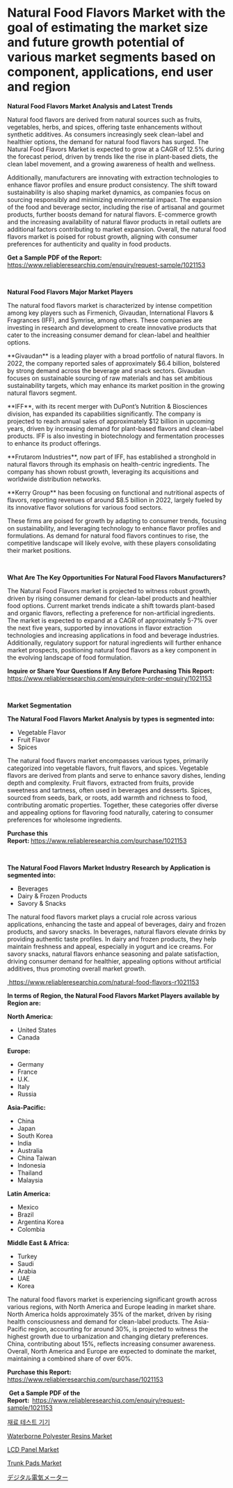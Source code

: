 <p><h1>Natural Food Flavors Market with the goal of estimating the market size and future growth potential of various market segments based on component, applications, end user and region</h1></p><p><strong>Natural Food Flavors Market Analysis and Latest Trends</strong></p>
<p><p>Natural food flavors are derived from natural sources such as fruits, vegetables, herbs, and spices, offering taste enhancements without synthetic additives. As consumers increasingly seek clean-label and healthier options, the demand for natural food flavors has surged. The Natural Food Flavors Market is expected to grow at a CAGR of 12.5% during the forecast period, driven by trends like the rise in plant-based diets, the clean label movement, and a growing awareness of health and wellness.</p><p>Additionally, manufacturers are innovating with extraction technologies to enhance flavor profiles and ensure product consistency. The shift toward sustainability is also shaping market dynamics, as companies focus on sourcing responsibly and minimizing environmental impact. The expansion of the food and beverage sector, including the rise of artisanal and gourmet products, further boosts demand for natural flavors. E-commerce growth and the increasing availability of natural flavor products in retail outlets are additional factors contributing to market expansion. Overall, the natural food flavors market is poised for robust growth, aligning with consumer preferences for authenticity and quality in food products.</p></p>
<p><strong>Get a Sample PDF of the Report:&nbsp;</strong> <a href="https://www.reliableresearchiq.com/enquiry/request-sample/1021153">https://www.reliableresearchiq.com/enquiry/request-sample/1021153</a></p>
<p>&nbsp;</p>
<p><strong>Natural Food Flavors Major Market Players</strong></p>
<p><p>The natural food flavors market is characterized by intense competition among key players such as Firmenich, Givaudan, International Flavors & Fragrances (IFF), and Symrise, among others. These companies are investing in research and development to create innovative products that cater to the increasing consumer demand for clean-label and healthier options.</p><p>**Givaudan** is a leading player with a broad portfolio of natural flavors. In 2022, the company reported sales of approximately $6.4 billion, bolstered by strong demand across the beverage and snack sectors. Givaudan focuses on sustainable sourcing of raw materials and has set ambitious sustainability targets, which may enhance its market position in the growing natural flavors segment.</p><p>**IFF**, with its recent merger with DuPont’s Nutrition & Biosciences division, has expanded its capabilities significantly. The company is projected to reach annual sales of approximately $12 billion in upcoming years, driven by increasing demand for plant-based flavors and clean-label products. IFF is also investing in biotechnology and fermentation processes to enhance its product offerings.</p><p>**Frutarom Industries**, now part of IFF, has established a stronghold in natural flavors through its emphasis on health-centric ingredients. The company has shown robust growth, leveraging its acquisitions and worldwide distribution networks. </p><p>**Kerry Group** has been focusing on functional and nutritional aspects of flavors, reporting revenues of around $8.5 billion in 2022, largely fueled by its innovative flavor solutions for various food sectors.</p><p>These firms are poised for growth by adapting to consumer trends, focusing on sustainability, and leveraging technology to enhance flavor profiles and formulations. As demand for natural food flavors continues to rise, the competitive landscape will likely evolve, with these players consolidating their market positions.</p></p>
<p>&nbsp;</p>
<p><strong>What Are The Key Opportunities For Natural Food Flavors Manufacturers?</strong></p>
<p><p>The Natural Food Flavors market is projected to witness robust growth, driven by rising consumer demand for clean-label products and healthier food options. Current market trends indicate a shift towards plant-based and organic flavors, reflecting a preference for non-artificial ingredients. The market is expected to expand at a CAGR of approximately 5-7% over the next five years, supported by innovations in flavor extraction technologies and increasing applications in food and beverage industries. Additionally, regulatory support for natural ingredients will further enhance market prospects, positioning natural food flavors as a key component in the evolving landscape of food formulation.</p></p>
<p><strong>Inquire or Share Your Questions If Any Before Purchasing This Report:</strong> <a href="https://www.reliableresearchiq.com/enquiry/pre-order-enquiry/1021153">https://www.reliableresearchiq.com/enquiry/pre-order-enquiry/1021153</a></p>
<p>&nbsp;</p>
<p><strong>Market Segmentation</strong></p>
<p><strong>The Natural Food Flavors Market Analysis by types is segmented into:</strong></p>
<p><ul><li>Vegetable Flavor</li><li>Fruit Flavor</li><li>Spices</li></ul></p>
<p><p>The natural food flavors market encompasses various types, primarily categorized into vegetable flavors, fruit flavors, and spices. Vegetable flavors are derived from plants and serve to enhance savory dishes, lending depth and complexity. Fruit flavors, extracted from fruits, provide sweetness and tartness, often used in beverages and desserts. Spices, sourced from seeds, bark, or roots, add warmth and richness to food, contributing aromatic properties. Together, these categories offer diverse and appealing options for flavoring food naturally, catering to consumer preferences for wholesome ingredients.</p></p>
<p><strong>Purchase this Report:&nbsp;</strong><a href="https://www.reliableresearchiq.com/purchase/1021153">https://www.reliableresearchiq.com/purchase/1021153</a></p>
<p>&nbsp;</p>
<p><strong>The Natural Food Flavors Market Industry Research by Application is segmented into:</strong></p>
<p><ul><li>Beverages</li><li>Dairy & Frozen Products</li><li>Savory & Snacks</li></ul></p>
<p><p>The natural food flavors market plays a crucial role across various applications, enhancing the taste and appeal of beverages, dairy and frozen products, and savory snacks. In beverages, natural flavors elevate drinks by providing authentic taste profiles. In dairy and frozen products, they help maintain freshness and appeal, especially in yogurt and ice creams. For savory snacks, natural flavors enhance seasoning and palate satisfaction, driving consumer demand for healthier, appealing options without artificial additives, thus promoting overall market growth.</p></p>
<p><a href="https://www.reliableresearchiq.com/natural-food-flavors-r1021153">&nbsp;https://www.reliableresearchiq.com/natural-food-flavors-r1021153</a></p>
<p><strong>In terms of Region, the Natural Food Flavors Market Players available by Region are:</strong></p>
<p>
    <p> <strong> North America: </strong>
        <ul>
            <li>United States</li>
            <li>Canada</li>
        </ul>
        </p> 
    <p> <strong> Europe: </strong>
        <ul>
            <li>Germany</li>
            <li>France</li>
            <li>U.K.</li>
            <li>Italy</li>
            <li>Russia</li>
        </ul>
        </p> 
    <p> <strong> Asia-Pacific: </strong>
        <ul>
            <li>China</li>
            <li>Japan</li>
            <li>South Korea</li>
            <li>India</li>
            <li>Australia</li>
            <li>China Taiwan</li>
            <li>Indonesia</li>
            <li>Thailand</li>
            <li>Malaysia</li>
        </ul>
        </p> 
    <p> <strong> Latin America: </strong>
        <ul>
            <li>Mexico</li>
            <li>Brazil</li>
            <li>Argentina Korea</li>
            <li>Colombia</li>
        </ul>
        </p> 
    <p> <strong> Middle East & Africa: </strong>
        <ul>
            <li>Turkey</li>
            <li>Saudi</li>
            <li>Arabia</li>
            <li>UAE</li>
            <li>Korea</li>
        </ul>
    </p>
    </p>
<p><p>The natural food flavors market is experiencing significant growth across various regions, with North America and Europe leading in market share. North America holds approximately 35% of the market, driven by rising health consciousness and demand for clean-label products. The Asia-Pacific region, accounting for around 30%, is projected to witness the highest growth due to urbanization and changing dietary preferences. China, contributing about 15%, reflects increasing consumer awareness. Overall, North America and Europe are expected to dominate the market, maintaining a combined share of over 60%.</p></p>
<p><strong>Purchase this Report: </strong><a href="https://www.reliableresearchiq.com/purchase/1021153">https://www.reliableresearchiq.com/purchase/1021153</a></p>
<p>&nbsp;<strong>Get a Sample PDF of the Report:&nbsp;&nbsp;</strong><a href="https://www.reliableresearchiq.com/enquiry/request-sample/1021153">https://www.reliableresearchiq.com/enquiry/request-sample/1021153</a></p>
<p><strong></strong></p>
<p><p><a href="https://medium.com/@cletaturner1964/%EC%84%B8%EA%B3%84-materials-testing-instruments-market-%EC%9D%80-2024%EC%97%90%EC%84%9C-2031%EB%A1%9C-%EC%97%B0%ED%8F%89%EA%B7%A0-%EC%A6%9D%EA%B0%80%EC%9C%A8%EC%9D%84-%EB%B3%B4%EC%9D%BC-%EA%B2%83%EC%9C%BC%EB%A1%9C-%EC%98%88%EC%83%81%EB%90%A9%EB%8B%88%EB%8B%A4-08cc664b45ed">재료 테스트 기기</a></p><p><a href="https://medium.com/@casielu0kheuser/the-waterborne-polyester-resins-market-research-report-provides-an-in-depth-and-up-to-date-837d29f6cedf">Waterborne Polyester Resins Market</a></p><p><a href="https://www.linkedin.com/pulse/lcd-panel-market-overview-regional-outlook-competitive-tli3c?trackingId=zK5SFMdGRJqDoY0yN9CxVQ%3D%3D">LCD Panel Market</a></p><p><a href="https://medium.com/@casielu0kheuser/the-market-study-covers-the-trunk-pads-market-across-various-segments-ec9b4df3ed31">Trunk Pads Market</a></p><p><a href="https://medium.com/@amilkarrodriguez2/digital-electricity-meter-market-%E3%81%AE%E3%82%B0%E3%83%AD%E3%83%BC%E3%83%90%E3%83%AB%E5%B8%82%E5%A0%B4%E6%A6%82%E8%A6%81%E3%81%AF-%E4%B8%96%E7%95%8C%E3%81%8A%E3%82%88%E3%81%B3%E4%B8%BB%E8%A6%81%E5%B8%82%E5%A0%B4%E3%81%AB%E3%81%8A%E3%81%91%E3%82%8B%E6%A5%AD%E7%95%8C%E3%81%AB%E5%BD%B1%E9%9F%BF%E3%82%92%E4%B8%8E%E3%81%88%E3%82%8B%E4%B8%BB%E8%A6%81%E3%81%AA%E3%83%88%E3%83%AC%E3%83%B3%E3%83%89%E3%81%AB%E3%81%A4%E3%81%84%E3%81%A6-%E7%8B%AC%E8%87%AA%E3%81%AE%E8%A6%96%E7%82%B9%E3%82%92%E6%8F%90%E4%BE%9B%E3%81%97%E3%81%BE%E3%81%99-1a8365dd5545">デジタル電気メーター</a></p></p>